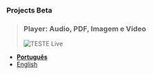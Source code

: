 ### Projects **Beta**

> ### Player: Audio, PDF, Imagem e Video
> ![TESTE Live](https://fcasfs-of.cloud-fs.net/Icon/mdpl.png)
- [**Português**](https://player.fcasfs-of.cloud-fs.net/)
- [English](https://player.fcasfs-of.cloud-fs.net/en)

